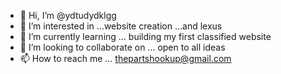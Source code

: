 - 👋 Hi, I’m @ydtudydklgg
- 👀 I’m interested in ...website creation ...and lexus 
- 🌱 I’m currently learning ... building my first classified website
- 💞️ I’m looking to collaborate on ... open to all ideas
- 📫 How to reach me ... thepartshookup@gmail.com

<!---
ydtudydklgg/ydtudydklgg is a ✨ special ✨ repository because its `README.md` (this file) appears on your GitHub profile.
You can click the Preview link to take a look at your changes.
--->

